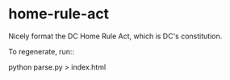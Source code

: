 home-rule-act
=============

Nicely format the DC Home Rule Act, which is DC's constitution.

To regenerate, run::

 python parse.py  > index.html
